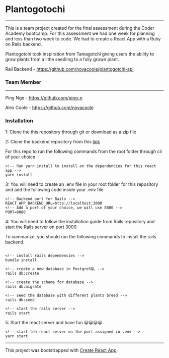 # Plantogotochi
---

This is a team project created for the final assessment during the Coder Academy bootcamp. For this assessment we had one week for planning and less than two week to code. We had to create a React App with a Ruby on Rails backend.

Plantogotchi took inspiration from Tamagotchi giving users the ability to grow plants from a little seedling to a fully grown plant.


Rail Backend - https://github.com/novacoole/plantogotchi-api

### Team Member
---

Ping Nge - https://github.com/ping-n

Alex Coole - https://github.com/novacoole

### Installation

1: Clone the this repository through git or download as a zip file

2: Clone the backend repository from this [link](https://github.com/novacoole/plantogotchi-api)

For this repo to run the following commands from the root folder through cli of your choice
```git
<!-- Run yarn install to install on the dependencies for this react app -->
yarn install
```
3: You will need to create an .env file in your root folder for this repository and add the following code inside your .env file
```
<!-- Backend port for Rails -->
REACT_APP_BACKEND_URL=http://localhost:3000
<!-- Add a port of your choice, we will use 8080 -->
PORT=8080
```

4: You will need to follow the installation guide from Rails repository and start the Rails server on port 3000

To summarize, you should run the following commands to install the rails backend.
```git

<!-- install rails dependencies -->
bundle install

<!-- create a new database in PostgreSQL -->
rails db:create

<!-- create the schema for database -->
rails db:migrate

<!-- seed the database with different plants breed -->
rails db:seed

<!-- start the rails server -->
rails start
```

5: Start the react server and have fun 😀😀😀😀.

```git
<!-- start teh react server on the port assigned in .env -->
yarn start
```

---
This project was bootstrapped with [Create React App](https://github.com/facebook/create-react-app).